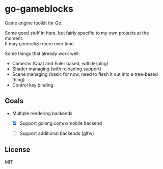 # go-gameblocks

Game engine toolkit for Go.

Some good stuff in here, but fairly specific to my own projects at the moment.  
It may generalize more over time.

Some things that already work well:

- Cameras (Quat and Euler based, with lerping)
- Shader managing (with reloading support)
- Scene managing (basic for now, need to flesh it out into a tree-based thing)
- Control key binding


## Goals

- Multiple rendering backends
  - [x] Support golang.com/x/mobile backend
  - [ ] Support additional backends (glfw)


## License

MIT
